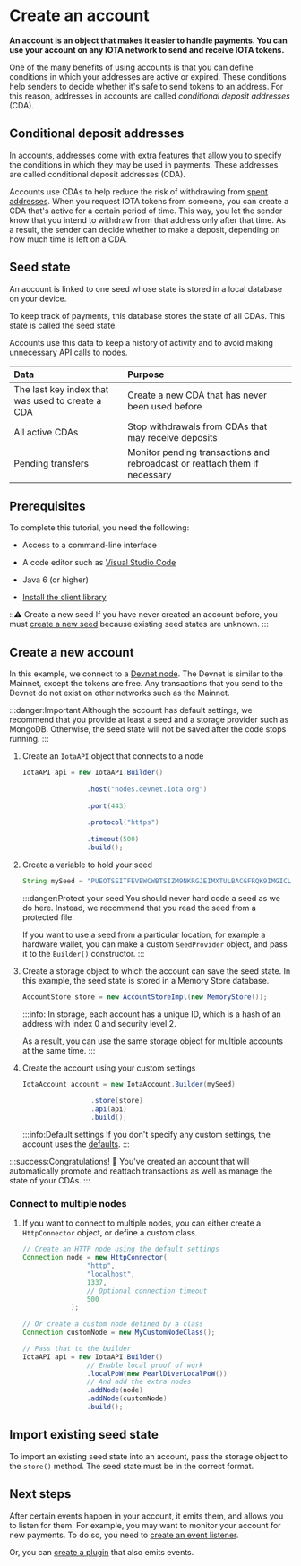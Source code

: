 # Create an account

**An account is an object that makes it easier to handle payments. You can use your account on any IOTA network to send and receive IOTA tokens.**

One of the many benefits of using accounts is that you can define conditions in which your addresses are active or expired. These conditions help senders to decide whether it's safe to send tokens to an address. For this reason, addresses in accounts are called _conditional deposit addresses_ (CDA).

## Conditional deposit addresses

In accounts, addresses come with extra features that allow you to specify the conditions in which they may be used in payments. These addresses are called conditional deposit addresses (CDA).

Accounts use CDAs to help reduce the risk of withdrawing from [spent addresses](root://getting-started/0.1/basics/addresses.md#spent-addresses). When you request IOTA tokens from someone, you can create a CDA that's active for a certain period of time. This way, you let the sender know that you intend to withdraw from that address only after that time. As a result, the sender can decide whether to make a deposit, depending on how much time is left on a CDA.

## Seed state

An account is linked to one seed whose state is stored in a local database on your device.

To keep track of payments, this database stores the state of all CDAs. This state is called the seed state.

Accounts use this data to keep a history of activity and to avoid making unnecessary API calls to nodes.

|**Data**| **Purpose**|
|:-----------------|:----------|
|The last key index that was used to create a CDA| Create a new CDA that has never been used before|
|All active CDAs|Stop withdrawals from CDAs that may receive deposits|
|Pending transfers| Monitor pending transactions and rebroadcast or reattach them if necessary|

## Prerequisites

To complete this tutorial, you need the following:

- Access to a command-line interface
- A code editor such as [Visual Studio Code](https://code.visualstudio.com/Download)

- Java 6 (or higher)
- [Install the client library](../introduction/overview.md#install-the-library)

:::warning: Create a new seed
If you have never created an account before, you must [create a new seed](root://getting-started/0.1/how-to-guides/get-started.md) because existing seed states are unknown.
:::

## Create a new account

In this example, we connect to a [Devnet node](root://getting-started/0.1/references/iota-networks.md#devnet). The Devnet is similar to the Mainnet, except the tokens are free. Any transactions that you send to the Devnet do not exist on other networks such as the Mainnet.

:::danger:Important
Although the account has default settings, we recommend that you provide at least a seed and a storage provider such as MongoDB. Otherwise, the seed state will not be saved after the code stops running.
:::

1. Create an `IotaAPI` object that connects to a node
   
    ```java
    IotaAPI api = new IotaAPI.Builder()
                    
                    .host("nodes.devnet.iota.org")
                    
                    .port(443)
                    
                    .protocol("https")
                    
                    .timeout(500)
                    .build();
    ```

2. Create a variable to hold your seed

    ```java
    String mySeed = "PUEOTSEITFEVEWCWBTSIZM9NKRGJEIMXTULBACGFRQK9IMGICLBKW9TTEVSDQMGWKBXPVCBMMCXWMNPDX";
    ```

    :::danger:Protect your seed
    You should never hard code a seed as we do here. Instead, we recommend that you read the seed from a protected file.

    If you want to use a seed from a particular location, for example a hardware wallet, you can make a custom `SeedProvider` object, and pass it to the `Builder()` constructor.
    :::

3. Create a storage object to which the account can save the seed state. In this example, the seed state is stored in a Memory Store database.

    ```Java
    AccountStore store = new AccountStoreImpl(new MemoryStore());
    ```

    :::info:
    In storage, each account has a unique ID, which is a hash of an address with index 0 and security level 2.

    As a result, you can use the same storage object for multiple accounts at the same time.
    :::

4. Create the account using your custom settings
   
   ```java
   IotaAccount account = new IotaAccount.Builder(mySeed)
    
                    .store(store)
                    .api(api)
                    .build();
    ```

    :::info:Default settings
    If you don't specify any custom settings, the account uses the [defaults](https://github.com/iotaledger/iota-java/blob/dev/jota/src/main/java/org/iota/jota/config/types/IotaDefaultConfig.java).
    :::

:::success:Congratulations! :tada:
You've created an account that will automatically promote and reattach transactions as well as manage the state of your CDAs.
:::

### Connect to multiple nodes

1. If you want to connect to multiple nodes, you can either create a `HttpConnector` object, or define a custom class.

    ```java
    // Create an HTTP node using the default settings
    Connection node = new HttpConnector(
                    "http",
                    "localhost",
                    1337, 
                    // Optional connection timeout
                    500
                );
                    
    // Or create a custom node defined by a class
    Connection customNode = new MyCustomNodeClass();

    // Pass that to the builder
    IotaAPI api = new IotaAPI.Builder()
                    // Enable local proof of work
                    .localPoW(new PearlDiverLocalPoW())
                    // And add the extra nodes
                    .addNode(node)
                    .addNode(customNode)
                    .build();

    ```

## Import existing seed state

To import an existing seed state into an account, pass the storage object to the `store()` method. The seed state must be in the correct format.

## Next steps

After certain events happen in your account, it emits them, and allows you to listen for them. For example, you may want to monitor your account for new payments. To do so, you need to [create an event listener](../how-to-guides/listen-to-events.md).

Or, you can [create a plugin](../how-to-guides/create-plugin.md) that also emits events.
